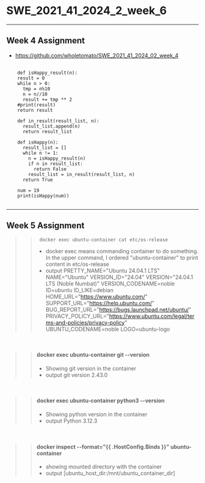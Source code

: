 # SWE_2021_41_2024_2_week_6
---
## Week 4 Assignment
* https://github.com/wholetomato/SWE_2021_41_2024_02_week_4
<pre>
  <code>
    def isHappy_result(n):
    result = 0
    while n > 0:
      tmp = n%10
      n = n//10
      result += tmp ** 2
    #print(result)
    return result
  
    def in_result(result_list, n):
      result_list.append(n)
      return result_list
    
    def isHappy(n):
      result_list = []
      while n != 1:
        n = isHappy_result(n)
        if n in result_list:
          return False
        result_list = in_result(result_list, n)
      return True
    
    num = 19
    print(isHappy(num))
  </code>
</pre>



---
## Week 5 Assignment

>
>> <pre><code> docker exec ubuntu-container cat etc/os-release </code></pre>
>> * docker exec <my container> means commanding container to do something. In the upper command, I ordered "ubuntu-container" to print content in etc/os-release
>> * output
PRETTY_NAME="Ubuntu 24.04.1 LTS"
NAME="Ubuntu"
VERSION_ID="24.04"
VERSION="24.04.1 LTS (Noble Numbat)"
VERSION_CODENAME=noble
ID=ubuntu
ID_LIKE=debian
HOME_URL="https://www.ubuntu.com/"
SUPPORT_URL="https://help.ubuntu.com/"
BUG_REPORT_URL="https://bugs.launchpad.net/ubuntu/"
PRIVACY_POLICY_URL="https://www.ubuntu.com/legal/terms-and-policies/privacy-policy"
UBUNTU_CODENAME=noble
LOGO=ubuntu-logo
<br>

>
>> #### docker exec ubuntu-container git --version
>> * Showing git version in the container
>> * output
git version 2.43.0
<br>

>
>> #### docker exec ubuntu-container python3 --version
>> * Showing python version in the container
>> * output
Python 3.12.3
<br>

>
>> #### docker inspect --format="{{ .HostConfig.Binds }}" ubuntu-container
>> * showing mounted directory with the container
>> * output
[ubuntu_host_dir:/mnt/ubuntu_container_dir]
<br>

